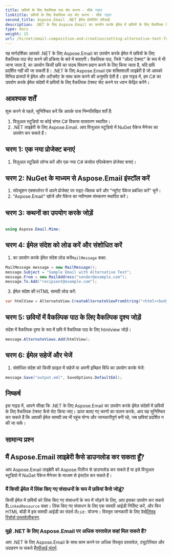 ```yaml
---
title: छवियों के लिए वैकल्पिक पाठ सेट करना - सी# गाइड
linktitle: छवियों के लिए वैकल्पिक पाठ सेट करना - सी# गाइड
second_title: Aspose.Email .NET ईमेल प्रोसेसिंग एपीआई
description: .NET के लिए Aspose.Email का उपयोग करके ईमेल में छवियों के लिए वैकल्पिक टेक्स्ट सेट करना सीखें। स्पष्ट वैकल्पिक पाठ के साथ पहुंच सुनिश्चित करें। दस्तावेज़ीकरण और कोड शामिल हैं।
type: docs
weight: 15
url: /hi/net/email-composition-and-creation/setting-alternative-text-for-images-csharp-guide/
---
```


यह मार्गदर्शिका आपको .NET के लिए Aspose.Email का उपयोग करके ईमेल में छवियों के लिए वैकल्पिक पाठ सेट करने की प्रक्रिया के बारे में बताएगी। वैकल्पिक पाठ, जिसे "ऑल्ट टेक्स्ट" के रूप में भी जाना जाता है, का उपयोग किसी छवि का पाठ्य विवरण प्रदान करने के लिए किया जाता है, यदि छवि प्रदर्शित नहीं की जा सकती है। .NET के लिए Aspose.Email एक शक्तिशाली लाइब्रेरी है जो आपको विभिन्न प्रारूपों में ईमेल और अटैचमेंट के साथ काम करने की अनुमति देती है। इस गाइड में, हम C# का उपयोग करके ईमेल संदेशों में छवियों के लिए वैकल्पिक टेक्स्ट सेट करने पर ध्यान केंद्रित करेंगे।

## आवश्यक शर्तें

शुरू करने से पहले, सुनिश्चित करें कि आपके पास निम्नलिखित शर्तें हैं:

1. विज़ुअल स्टूडियो या कोई संगत C# विकास वातावरण स्थापित।
2. .NET लाइब्रेरी के लिए Aspose.Email. आप विजुअल स्टूडियो में NuGet पैकेज मैनेजर का उपयोग कर सकते हैं।

## चरण 1: एक नया प्रोजेक्ट बनाएं

1. विज़ुअल स्टूडियो लॉन्च करें और एक नया C# कंसोल एप्लिकेशन प्रोजेक्ट बनाएं।

## चरण 2: NuGet के माध्यम से Aspose.Email इंस्टॉल करें

1. सॉल्यूशन एक्सप्लोरर में अपने प्रोजेक्ट पर राइट-क्लिक करें और "न्यूगेट पैकेज प्रबंधित करें" चुनें।
2. "Aspose.Email" खोजें और पैकेज का नवीनतम संस्करण स्थापित करें।

## चरण 3: कथनों का उपयोग करके जोड़ें

```csharp

using Aspose.Email.Mime;
```

## चरण 4: ईमेल संदेश को लोड करें और संशोधित करें

1.  का उपयोग करके ईमेल संदेश लोड करें`MailMessage` कक्षा:

```csharp
MailMessage message = new MailMessage();
message.Subject = "Sample Email with Alternative Text";
message.From = new MailAddress("sender@example.com");
message.To.Add("recipient@example.com");
```

3. ईमेल संदेश की HTML सामग्री लोड करें:

```csharp
var htmlView = AlternateView.CreateAlternateViewFromString("<html><body><img src='cid:logo.jpg' alt='Company Logo'></body></html>", null, "text/html");
```

## चरण 5: छवियों में वैकल्पिक पाठ के लिए वैकल्पिक दृश्य जोड़ें

संदेश में वैकल्पिक दृश्य के रूप में छवि में वैकल्पिक पाठ के लिए htmlview जोड़ें। 
```csharp
message.AlternateViews.Add(htmlView);
```

## चरण 6: ईमेल सहेजें और भेजें

1. संशोधित संदेश को किसी फ़ाइल में सहेजें या अपनी इच्छित विधि का उपयोग करके भेजें:

```csharp
message.Save("output.eml", SaveOptions.DefaultEml);
```

## निष्कर्ष

इस गाइड में, आपने सीखा कि .NET के लिए Aspose.Email का उपयोग करके ईमेल संदेशों में छवियों के लिए वैकल्पिक टेक्स्ट कैसे सेट किया जाए। ऊपर बताए गए चरणों का पालन करके, आप यह सुनिश्चित कर सकते हैं कि आपकी ईमेल सामग्री तब भी पहुंच योग्य और जानकारीपूर्ण बनी रहे, जब छवियां प्रदर्शित न की जा सकें।

## सामान्य प्रश्न

## मैं Aspose.Email लाइब्रेरी कैसे डाउनलोड कर सकता हूँ?

आप Aspose.Email लाइब्रेरी को Aspose रिलीज से डाउनलोड कर सकते हैं या इसे विजुअल स्टूडियो में NuGet पैकेज मैनेजर के माध्यम से इंस्टॉल कर सकते हैं।

### मैं किसी ईमेल में लिंक किए गए संसाधनों के रूप में छवियां कैसे जोड़ूं?

किसी ईमेल में छवियों को लिंक किए गए संसाधनों के रूप में जोड़ने के लिए, आप इसका उपयोग कर सकते हैं`LinkedResource` कक्षा। लिंक किए गए संसाधन के लिए एक सामग्री आईडी निर्दिष्ट करें, और फिर HTML बॉडी में इस सामग्री आईडी का संदर्भ लें`cid:` योजना। विस्तृत जानकारी के लिए देखें[लिंक्ड रिसोर्स दस्तावेज़ीकरण](https://reference.aspose.com/email/net/aspose.email/linkedresource/).
### मुझे .NET के लिए Aspose.Email पर अधिक दस्तावेज़ कहां मिल सकते हैं?

 आप .NET के लिए Aspose.Email के साथ काम करने पर अधिक विस्तृत दस्तावेज़, ट्यूटोरियल और उदाहरण पा सकते हैं[एपीआई संदर्भ](https://reference.aspose.com/email/net/).